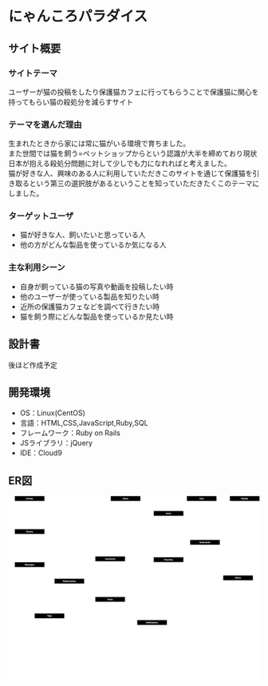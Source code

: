 # にゃんころパラダイス
## サイト概要
### サイトテーマ
ユーザーが猫の投稿をしたり保護猫カフェに行ってもらうことで保護猫に関心を持ってもらい猫の殺処分を減らすサイト
​
### テーマを選んだ理由
生まれたときから家には常に猫がいる環境で育ちました。<br>
また世間では猫を飼う=ペットショップからという認識が大半を締めており現状日本が抱える殺処分問題に対して少しでも力になれればと考えました。<br>
猫が好きな人、興味のある人に利用していただきこのサイトを通じて保護猫を引き取るという第三の選択肢があるということを知っていただきたくこのテーマにしました。
​
### ターゲットユーザ
- 猫が好きな人、飼いたいと思っている人
- 他の方がどんな製品を使っているか気になる人
​
### 主な利用シーン
- 自身が飼っている猫の写真や動画を投稿したい時
- 他のユーザーが使っている製品を知りたい時
- 近所の保護猫カフェなどを調べて行きたい時
- 猫を飼う際にどんな製品を使っているか見たい時
​
## 設計書
後ほど作成予定
​
## 開発環境
- OS：Linux(CentOS)
- 言語：HTML,CSS,JavaScript,Ruby,SQL
- フレームワーク：Ruby on Rails
- JSライブラリ：jQuery
- IDE：Cloud9
​
<!-- ## 使用素材
- 外部サービスの画像素材・音声素材を使用した場合は、必ずサービス名とURLを明記してください。
- アプリケーションの実装に使用したgem/bootstrapのリファレンスなどの記載は不要です。
- 使用しない場合は、使用素材の項目をREADMEから削除してください。
折りたたむ -->
## ER図

![ER Diagram](https://github.com/Tsmore/Portfolio101/blob/main/app/assets/images/portforio101.drawio.svg)
